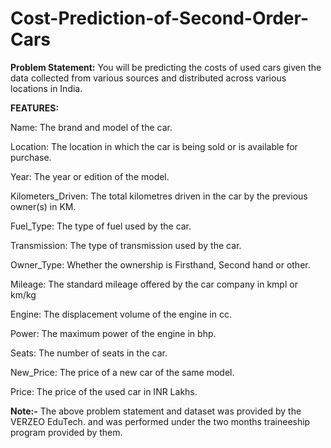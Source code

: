 # Cost-Prediction-of-Second-Order-Cars 

**Problem Statement:** You will be predicting the costs of used cars given the data collected from various sources and distributed across various locations in India.

**FEATURES:**

  Name: The brand and model of the car.
  
  Location: The location in which the car is being sold or is available for purchase.
  
  Year: The year or edition of the model.
  
  Kilometers_Driven: The total kilometres driven in the car by the previous owner(s) in KM.
  
  Fuel_Type: The type of fuel used by the car.
  
  Transmission: The type of transmission used by the car.
  
  Owner_Type: Whether the ownership is Firsthand, Second hand or other. 
  
  Mileage: The standard mileage offered by the car company in kmpl or km/kg
  
  Engine: The displacement volume of the engine in cc.
  
  Power: The maximum power of the engine in bhp.
  
  Seats: The number of seats in the car.
  
  New_Price: The price of a new car of the same model.
  
  Price: The price of the used car in INR Lakhs.


**Note:-** The above problem statement and dataset was provided by the VERZEO EduTech. and was performed under the two months traineeship program provided by them. 

